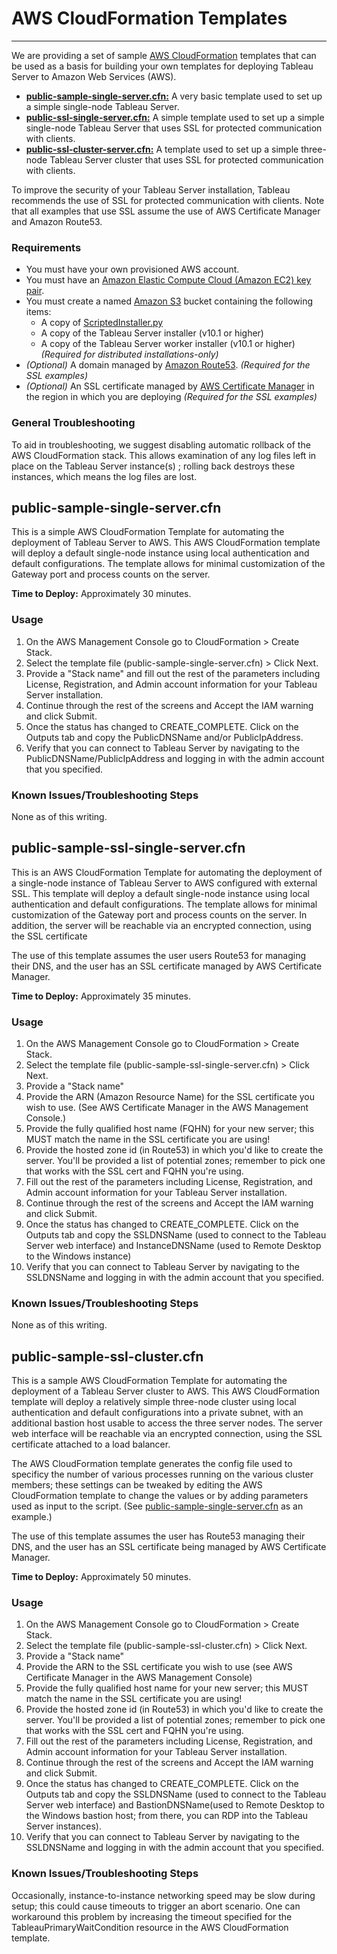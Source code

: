 # AWS CloudFormation Templates
----

We are providing a set of sample [AWS CloudFormation](https://aws.amazon.com/cloudformation/) templates that can be used as a basis for building your own templates for deploying Tableau Server to Amazon Web Services (AWS).

* **[public-sample-single-server.cfn:](#SimpleSingleNode)** A very basic template used to set up a simple single-node Tableau Server.
* **[public-ssl-single-server.cfn:](#SecureSingleNode)** A simple template used to set up a simple single-node Tableau Server that uses SSL for protected communication with clients.
* **[public-ssl-cluster-server.cfn:](#SecureClusterNode)** A template used to set up a simple three-node Tableau Server cluster that uses SSL for protected communication with clients.

To improve the security of your Tableau Server installation, Tableau recommends the use of SSL for protected communication with clients. Note that all examples that use SSL assume the use of AWS Certificate Manager and Amazon Route53. 

### Requirements
* You must have your own provisioned AWS account.
* You must have an [Amazon Elastic Compute Cloud (Amazon EC2) key pair](http://docs.aws.amazon.com/AWSEC2/latest/UserGuide/ec2-key-pairs.html).
* You must create a named [Amazon S3](https://aws.amazon.com/s3/) bucket containing the following items:
	* A copy of [ScriptedInstaller.py](../ScriptedInstaller.py)
	* A copy of the Tableau Server installer (v10.1 or higher)
	* A copy of the Tableau Server worker installer (v10.1 or higher) *(Required for distributed installations-only)*
* *(Optional)* A domain managed by [Amazon Route53](https://aws.amazon.com/route53/). *(Required for the SSL examples)*
* *(Optional)* An SSL certificate managed by [AWS Certificate Manager](https://aws.amazon.com/certificate-manager/) in the region in which you are deploying *(Required for the SSL examples)*


### General Troubleshooting

To aid in troubleshooting, we suggest disabling automatic rollback of the AWS CloudFormation stack. This allows examination of any log files left in place on the Tableau Server instance(s) ; rolling back destroys these instances, which means the log files are lost.

## <a name="SimpleSingleNode"></a>public-sample-single-server.cfn

This is a simple AWS CloudFormation Template for automating the deployment of Tableau Server to AWS.  This AWS CloudFormation template will deploy a default single-node instance using local authentication and default configurations.  The template allows for minimal customization of the Gateway port and process counts on the server.

**Time to Deploy:** Approximately 30 minutes.

### Usage

1. On the AWS Management Console go to CloudFormation > Create Stack.
2. Select the template file (public-sample-single-server.cfn) > Click Next.
3. Provide a "Stack name" and fill out the rest of the parameters including License, Registration, and Admin account information for your Tableau Server installation.
4. Continue through the rest of the screens and Accept the IAM warning and click Submit.
5. Once the status has changed to CREATE_COMPLETE. Click on the Outputs tab and copy the PublicDNSName and/or PublicIpAddress.
6. Verify that you can connect to Tableau Server by navigating to the PublicDNSName/PublicIpAddress and logging in with the admin account that you specified.

### Known Issues/Troubleshooting Steps

None as of this writing.


## <a name="SecureSingleNode"></a>public-sample-ssl-single-server.cfn

This is an AWS CloudFormation Template for automating the deployment of a single-node instance of Tableau Server to AWS configured with external SSL. This template will deploy a default single-node instance using local authentication and default configurations.  The template allows for minimal customization of the Gateway port and process counts on the server.  In addition, the server will be reachable via an encrypted connection, using the SSL certificate

The use of this template assumes the user users Route53 for managing their DNS, and the user has an SSL certificate managed by AWS Certificate Manager.

**Time to Deploy:** Approximately 35 minutes.

### Usage

1. On the AWS Management Console go to CloudFormation > Create Stack.
2. Select the template file (public-sample-ssl-single-server.cfn) > Click Next.
3. Provide a "Stack name" 
4. Provide the ARN (Amazon Resource Name) for the SSL certificate you wish to use. (See AWS Certificate Manager in the AWS Management Console.)
5. Provide the fully qualified host name (FQHN) for your new server; this MUST match the name in the SSL certificate you are using!
6. Provide the hosted zone id (in Route53) in which you'd like to create the server. You'll be provided a list of potential zones; remember to pick one that works with the SSL cert and FQHN you're using.
7. Fill out the rest of the parameters including License, Registration, and Admin account information for your Tableau Server installation.
8. Continue through the rest of the screens and Accept the IAM warning and click Submit.
9. Once the status has changed to CREATE_COMPLETE. Click on the Outputs tab and copy the SSLDNSName (used to connect to the Tableau Server web interface) and InstanceDNSName (used to Remote Desktop to the Windows instance)
10. Verify that you can connect to Tableau Server by navigating to the SSLDNSName and logging in with the admin account that you specified.

### Known Issues/Troubleshooting Steps

None as of this writing.


## <a name="SecureClusterNode"></a>public-sample-ssl-cluster.cfn

This is a sample AWS CloudFormation Template for automating the deployment of a Tableau Server cluster to AWS.  This AWS CloudFormation template will deploy a relatively simple three-node cluster using local authentication and default configurations into a private subnet, with an additional bastion host usable to access the three server nodes. The server web interface will be reachable via an encrypted connection, using the SSL certificate attached to a load balancer.

The AWS CloudFormation template generates the config file used to specificy the number of various processes running on the various cluster members; these settings can be tweaked by editing the AWS CloudFormation template to change the values or by adding parameters used as input to the script. (See [public-sample-single-server.cfn](#SimpleSingleNode) as an example.)

The use of this template assumes the user has Route53 managing their DNS, and the user has an SSL certificate being managed by AWS Certificate Manager.

**Time to Deploy:** Approximately 50 minutes.

### Usage

1. On the AWS Management Console go to CloudFormation > Create Stack.
2. Select the template file (public-sample-ssl-cluster.cfn) > Click Next.
3. Provide a "Stack name" 
4. Provide the ARN to the SSL certificate you wish to use (see AWS Certificate Manager in the AWS Management Console)
5. Provide the fully qualified host name for your new server; this MUST match the name in the SSL certificate you are using!
6. Provide the hosted zone id (in Route53) in which you'd like to create the server. You'll be provided a list of potential zones; remember to pick one that works with the SSL cert and FQHN you're using.
7. Fill out the rest of the parameters including License, Registration, and Admin account information for your Tableau Server installation.
8. Continue through the rest of the screens and Accept the IAM warning and click Submit.
9. Once the status has changed to CREATE_COMPLETE. Click on the Outputs tab and copy the SSLDNSName (used to connect to the Tableau Server web interface) and BastionDNSName(used to Remote Desktop to the Windows bastion host; from there, you can RDP into the Tableau Server instances).
10. Verify that you can connect to Tableau Server by navigating to the SSLDNSName and logging in with the admin account that you specified.

### Known Issues/Troubleshooting Steps

Occasionally, instance-to-instance networking speed may be slow during setup; this could cause timeouts to trigger an abort scenario. One can workaround this problem by increasing the timeout specified for the TableauPrimaryWaitCondition resource in the AWS CloudFormation template.



